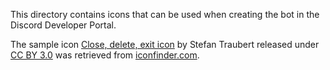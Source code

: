 This directory contains icons that can be used when creating the bot in the Discord Developer Portal.

The sample icon [Close, delete, exit icon](2931151_close_delete_exit_remove_x_icon.png) by Stefan Traubert released under [CC BY 3.0](https://creativecommons.org/licenses/by/3.0/) was retrieved from [iconfinder.com](https://www.iconfinder.com/icons/2931151/close_delete_exit_remove_x_bin_recycle_icon).